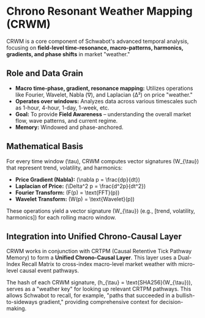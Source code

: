 # Chrono Resonant Weather Mapping (CRWM)

CRWM is a core component of Schwabot's advanced temporal analysis, focusing on **field-level time-resonance, macro-patterns, harmonics, gradients, and phase shifts** in market "weather."

## Role and Data Grain

- **Macro time-phase, gradient, resonance mapping:** Utilizes operations like Fourier, Wavelet, Nabla (∇), and Laplacian (Δ²) on price "weather."
- **Operates over windows:** Analyzes data across various timescales such as 1-hour, 4-hour, 1-day, 1-week, etc.
- **Goal:** To provide **Field Awareness** – understanding the overall market flow, wave patterns, and current regime.
- **Memory:** Windowed and phase-anchored.

## Mathematical Basis

For every time window \(\tau\), CRWM computes vector signatures \(W_{\tau}\) that represent trend, volatility, and harmonics:

- **Price Gradient (Nabla):** \(\nabla p = \frac{dp}{dt}\)
- **Laplacian of Price:** \(\Delta^2 p = \frac{d^2p}{dt^2}\)
- **Fourier Transform:** \(F(p) = \text{FFT}(p)\)
- **Wavelet Transform:** \(W(p) = \text{Wavelet}(p)\)

These operations yield a vector signature \(W_{\tau}\) (e.g., [trend, volatility, harmonics]) for each rolling macro window.

## Integration into Unified Chrono-Causal Layer

CRWM works in conjunction with CRTPM (Causal Retentive Tick Pathway Memory) to form a **Unified Chrono-Causal Layer**. This layer uses a Dual-Index Recall Matrix to cross-index macro-level market weather with micro-level causal event pathways.

The hash of each CRWM signature, \(h_{\tau} = \text{SHA256}(W_{\tau})\), serves as a "weather key" for looking up relevant CRTPM pathways. This allows Schwabot to recall, for example, "paths that succeeded in a bullish-to-sideways gradient," providing comprehensive context for decision-making. 